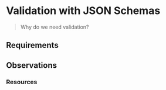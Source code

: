 # Validation with JSON Schemas

> Why do we need validation?

## Requirements

## Observations

### Resources
